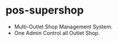 # pos-supershop
* Multi-Outlet Shop Management System.<br/>
* One Admin Control all Outlet Shop.<br/>